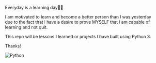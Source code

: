 Everyday is a learning day💪🏼 <br /> 

I am motivated to learn and become a better person than I was yesterday due to the fact that I have a desire to prove MYSELF that I am capable of learning and not quit.  <br/>

This repo will be lessons I learned or projects I have built using Python 3.

Thanks! <br/>

![Python](https://img.shields.io/badge/python-3670A0?style=for-the-badge&logo=python&logoColor=ffdd54)
